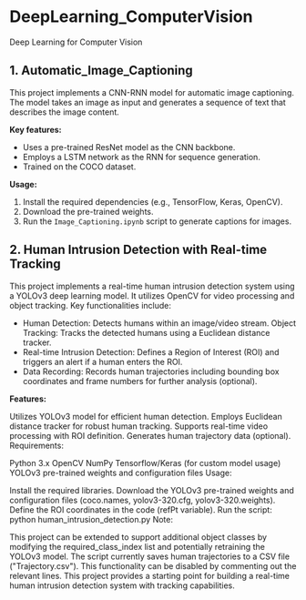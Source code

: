 # DeepLearning_ComputerVision
Deep Learning for Computer Vision

## 1. Automatic_Image_Captioning

This project implements a CNN-RNN model for automatic image captioning. The model takes an image as input and generates a sequence of text that describes the image content. 

**Key features:**

* Uses a pre-trained ResNet model as the CNN backbone.
* Employs a LSTM network as the RNN for sequence generation.
* Trained on the COCO dataset.

**Usage:**

1. Install the required dependencies (e.g., TensorFlow, Keras, OpenCV).
2. Download the pre-trained weights.
3. Run the `Image_Captioning.ipynb` script to generate captions for images.

## 2. Human Intrusion Detection with Real-time Tracking

This project implements a real-time human intrusion detection system using a YOLOv3 deep learning model. It utilizes OpenCV for video processing and object tracking. Key functionalities include:

* Human Detection: Detects humans within an image/video stream.
Object Tracking: Tracks the detected humans using a Euclidean distance tracker.
* Real-time Intrusion Detection: Defines a Region of Interest (ROI) and triggers an alert if a human enters the ROI.
* Data Recording: Records human trajectories including bounding box coordinates and frame numbers for further analysis (optional).

**Features:**

Utilizes YOLOv3 model for efficient human detection.
Employs Euclidean distance tracker for robust human tracking.
Supports real-time video processing with ROI definition.
Generates human trajectory data (optional).
Requirements:

Python 3.x
OpenCV
NumPy
Tensorflow/Keras (for custom model usage)
YOLOv3 pre-trained weights and configuration files
Usage:

Install the required libraries.
Download the YOLOv3 pre-trained weights and configuration files (coco.names, yolov3-320.cfg, yolov3-320.weights).
Define the ROI coordinates in the code (refPt variable).
Run the script: python human_intrusion_detection.py
Note:

This project can be extended to support additional object classes by modifying the required_class_index list and potentially retraining the YOLOv3 model.
The script currently saves human trajectories to a CSV file ("Trajectory.csv"). This functionality can be disabled by commenting out the relevant lines.
This project provides a starting point for building a real-time human intrusion detection system with tracking capabilities.